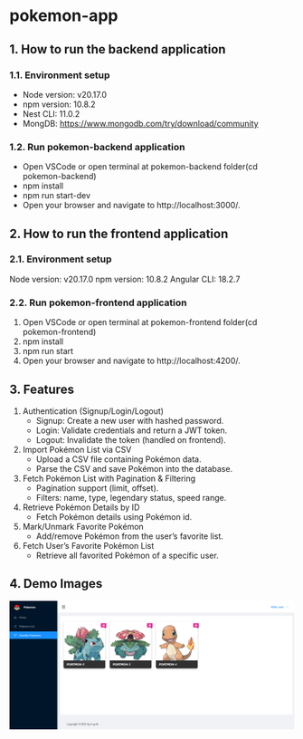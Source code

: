﻿# pokemon-app

## 1. How to run the backend application

### 1.1. Environment setup

- Node version: v20.17.0
- npm version: 10.8.2
- Nest CLI: 11.0.2
- MongDB: https://www.mongodb.com/try/download/community

### 1.2. Run pokemon-backend application

- Open VSCode or open terminal at pokemon-backend folder(cd pokemon-backend)
- npm install
- npm run start-dev
- Open your browser and navigate to http://localhost:3000/.

## 2. How to run the frontend application

### 2.1. Environment setup

Node version: v20.17.0
npm version: 10.8.2
Angular CLI: 18.2.7

### 2.2. Run pokemon-frontend application

1. Open VSCode or open terminal at pokemon-frontend folder(cd pokemon-frontend)
2. npm install
3. npm run start
4. Open your browser and navigate to http://localhost:4200/.

## 3. Features

1. Authentication (Signup/Login/Logout)
   - Signup: Create a new user with hashed password.
   - Login: Validate credentials and return a JWT token.
   - Logout: Invalidate the token (handled on frontend).
2. Import Pokémon List via CSV
   - Upload a CSV file containing Pokémon data.
   - Parse the CSV and save Pokémon into the database.
3. Fetch Pokémon List with Pagination & Filtering
   - Pagination support (limit, offset).
   - Filters: name, type, legendary status, speed range.
4. Retrieve Pokémon Details by ID
   - Fetch Pokémon details using Pokémon id.
5. Mark/Unmark Favorite Pokémon
   - Add/remove Pokémon from the user’s favorite list.
6. Fetch User’s Favorite Pokémon List
   - Retrieve all favorited Pokémon of a specific user.
  
## 4. Demo Images
![favorite pokemons](https://github.com/huynhle98/pokemon-app/blob/60d0cbc637845510cae7b81838ee1314f10583b3/demo-images/favorite-pokemons.png)
